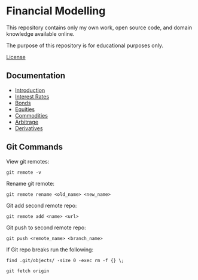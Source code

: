 # Financial Modelling

This repository contains only my own work, open source code, and domain knowledge available online.

The purpose of this repository is for educational purposes only.

[License](license.txt)

## Documentation

- [Introduction](quant-library/documentation/1_introduction.md)
- [Interest Rates](quant-library/documentation/2_interest-rates.md)
- [Bonds](quant-library/documentation/3_bonds.md)
- [Equities](quant-library/documentation/4_equities.md)
- [Commodities](quant-library/documentation/5_commodities.md)
- [Arbitrage](quant-library/documentation/6_arbitrage.md)
- [Derivatives](quant-library/documentation/7_derivatives)

## Git Commands

View git remotes:

    git remote -v

Rename git remote:

    git remote rename <old_name> <new_name>

Git add second remote repo:

    git remote add <name> <url>

Git push to second remote repo:

    git push <remote_name> <branch_name>

If Git repo breaks run the following:

    find .git/objects/ -size 0 -exec rm -f {} \;

    git fetch origin
